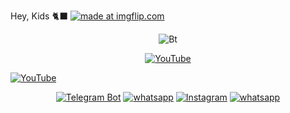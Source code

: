 Hey, Kids 🐈‍⬛ 
 <a href="https://imgflip.com/gif/7m9cr4"><img src="https://i.imgflip.com/7m9cr4.gif" title="made at imgflip.com"/></a>
   

<p align="center"><img src= "https://user-images.githubusercontent.com/49580304/110318584-81067880-7fc2-11eb-8391-152d308e7f2b.gif" alt="Bt">

<p align="center">
<a href="http://GitHub.com/nobi-2"><img title="YouTube" src= "https://img.shields.io/badge/Github-Nobi~2-black?style=for-the-badge&logo=github"></a>

<a href="https://youtube.com/@badnobita776"><img title="YouTube" src= "https://img.shields.io/badge/YouTube-BaD Nobita-red?style=for-the-badge&logo=Youtube"></a>
</p>
<p align="center">
<a href="https://t.me/Itz_nobita_18_bOt"><img title="Telegram Bot" src="https://img.shields.io/badge/Telegram-black?style=for-the-badge&logo=Telegram"></a>
<a href="https://wa.me/message/EMHDEQIA2J23I1"><img title="whatsapp" src="https://img.shields.io/badge/whatsapp-black?style=for-the-badge&logo=whatsapp"></a>
<a href="https://instagram.com/itz_nobita_18?igshid=NTc4MTIwNjQ2YQ=="><img title="Instagram" src="https://img.shields.io/badge/INSTAGRAM-black?style=for-the-badge&logo=instagram"></a>
<a href="http://Wa.me/+917000562148?text=I+Love+you+Nobi🖤"><img title="whatsapp" src="https://img.shields.io/badge/whatsapp-black?style=for-the-badge&logo=whatsapp~2"></a>
<p/>
